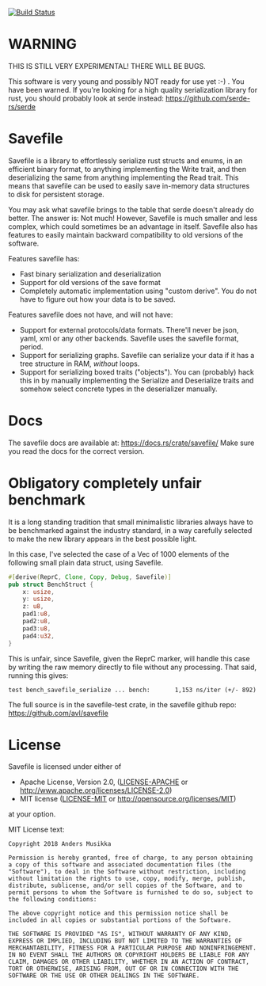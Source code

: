 [![Build Status](https://travis-ci.org/avl/savefile.svg?branch=master)](https://travis-ci.org/avl/savefile)

# WARNING

THIS IS STILL VERY EXPERIMENTAL! THERE WILL BE BUGS.

This software is very young and possibly NOT ready for use yet :-) .
You have been warned. If you're looking for a high quality 
serialization library for rust, you should probably look at serde instead: 
https://github.com/serde-rs/serde


# Savefile 

Savefile is a library to effortlessly serialize rust structs and enums, in
an efficient binary format, to anything implementing the Write trait, and 
then deserializing the same from anything implementing the Read trait. This 
means that savefile can be used to easily save in-memory data structures to 
disk for persistent storage.

You may ask what savefile brings to the table that serde doesn't already do
better. The answer is: Not much! However, Savefile is much smaller and less 
complex, which could sometimes be an advantage in itself. Savefile also
has features to easily maintain backward compatibility to old versions
of the software.


Features savefile has:

 * Fast binary serialization and deserialization
 * Support for old versions of the save format
 * Completely automatic implementation using "custom derive". You do not have to
 figure out how your data is to be saved.
 
Features savefile does not have, and will not have:

 * Support for external protocols/data formats. There'll never be json, yaml,
 xml or any other backends. Savefile uses the savefile format, period.
 * Support for serializing graphs. Savefile can serialize your data if it has a
 tree structure in RAM, _without_ loops.
 * Support for serializing boxed traits ("objects"). You can (probably) hack this in by manually
 implementing the Serialize and Deserialize traits and somehow select concrete types in
 the deserializer manually.

# Docs

The savefile docs are available at: https://docs.rs/crate/savefile/
Make sure you read the docs for the correct version.


# Obligatory completely unfair benchmark

It is a long standing tradition that small minimalistic libraries always have to be benchmarked
against the industry standard, in a way carefully selected to make the new library appears
in the best possible light.

In this case, I've selected the case of a Vec of 1000 elements of the following small plain data struct, using
Savefile.

```rust
#[derive(ReprC, Clone, Copy, Debug, Savefile)]
pub struct BenchStruct {
    x: usize,
    y: usize,
    z: u8,
    pad1:u8,
    pad2:u8,
    pad3:u8,
    pad4:u32,
}
```

This is unfair, since Savefile, given the ReprC marker, will handle this case by writing the raw memory directly to file
without any processing. That said, running this gives:

```
test bench_savefile_serialize ... bench:       1,153 ns/iter (+/- 892)

```

The full source is in the savefile-test crate, in the savefile github repo: https://github.com/avl/savefile



# License

Savefile is licensed under either of

 * Apache License, Version 2.0, ([LICENSE-APACHE](LICENSE-APACHE) or
   http://www.apache.org/licenses/LICENSE-2.0)
 * MIT license ([LICENSE-MIT](LICENSE-MIT) or
   http://opensource.org/licenses/MIT)

at your option.

MIT License text:

```
Copyright 2018 Anders Musikka

Permission is hereby granted, free of charge, to any person obtaining a copy of this software and associated documentation files (the "Software"), to deal in the Software without restriction, including without limitation the rights to use, copy, modify, merge, publish, distribute, sublicense, and/or sell copies of the Software, and to permit persons to whom the Software is furnished to do so, subject to the following conditions:

The above copyright notice and this permission notice shall be included in all copies or substantial portions of the Software.

THE SOFTWARE IS PROVIDED "AS IS", WITHOUT WARRANTY OF ANY KIND, EXPRESS OR IMPLIED, INCLUDING BUT NOT LIMITED TO THE WARRANTIES OF MERCHANTABILITY, FITNESS FOR A PARTICULAR PURPOSE AND NONINFRINGEMENT. IN NO EVENT SHALL THE AUTHORS OR COPYRIGHT HOLDERS BE LIABLE FOR ANY CLAIM, DAMAGES OR OTHER LIABILITY, WHETHER IN AN ACTION OF CONTRACT, TORT OR OTHERWISE, ARISING FROM, OUT OF OR IN CONNECTION WITH THE SOFTWARE OR THE USE OR OTHER DEALINGS IN THE SOFTWARE.

```
